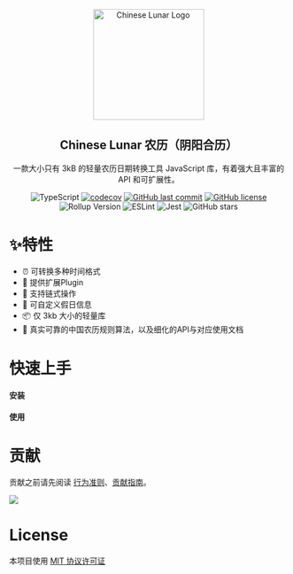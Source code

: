 <div align="center">
  <a href="https://github.com/LIjiAngChen8/chinese-lunar" target="_blank">
    <img alt="Chinese Lunar Logo" width="200" src="https://user-images.githubusercontent.com/48879481/223386976-705d91d0-3709-43ed-8cdf-4cde44b5a16b.png"/>
  </a>
</div>

<div align="center">
  <h2>Chinese Lunar 农历（阴阳合历）</h2>
  一款大小只有 3kB 的轻量农历日期转换工具 JavaScript 库，有着强大且丰富的 API 和可扩展性。
</div>

<div align="center">

![TypeScript](https://img.shields.io/badge/TypeScript-4.9.5-%23165DFF)
[![codecov](https://codecov.io/gh/LIjiAngChen8/chinese-lunar/branch/main/graph/badge.svg?token=KMWCEVQ57I)](https://codecov.io/gh/LIjiAngChen8/chinese-lunar)
[![GitHub last commit](https://img.shields.io/github/last-commit/LIjiAngChen8/chinese-lunar.svg)](https://github.com/LIjiAngChen8/chinese-lunar/commit/master)
[![GitHub license](https://img.shields.io/github/license/LIjiAngChen8/chinese-lunar.svg)](https://github.com/LIjiAngChen8/chinese-lunar/blob/master/LICENSE)
![Rollup Version](https://img.shields.io/badge/Rollup-v3.12.0-orange)
![ESLint](https://img.shields.io/badge/ESLint-v8.33.0-orange)
![Jest](https://img.shields.io/badge/Jest-v29.4.3-orange)
![GitHub stars](https://img.shields.io/github/stars/LIjiAngChen8/chinese-lunar?style=social)


</div>

# ✨特性
- ⏰ 可转换多种时间格式
- 🔌 提供扩展Plugin
- 🔗 支持链式操作
- 📌 可自定义假日信息
- 📦 仅 3kb 大小的轻量库
- 📑 真实可靠的中国农历规则算法，以及细化的API与对应使用文档

# 快速上手

#### 安装

#### 使用


# 贡献
贡献之前请先阅读 [行为准则](./CODE_OF_CONDUCT_CN.md)、[贡献指南](./CONTRIBUTING.md)。

<a href="https://github.com/LIjiAngChen8/chinese-lunar/graphs/contributors"><img src="https://contrib.rocks/image?repo=LIjiAngChen8/chinese-lunar" />
</a>

# License

本项目使用 [MIT 协议许可证](./LICENSE)
